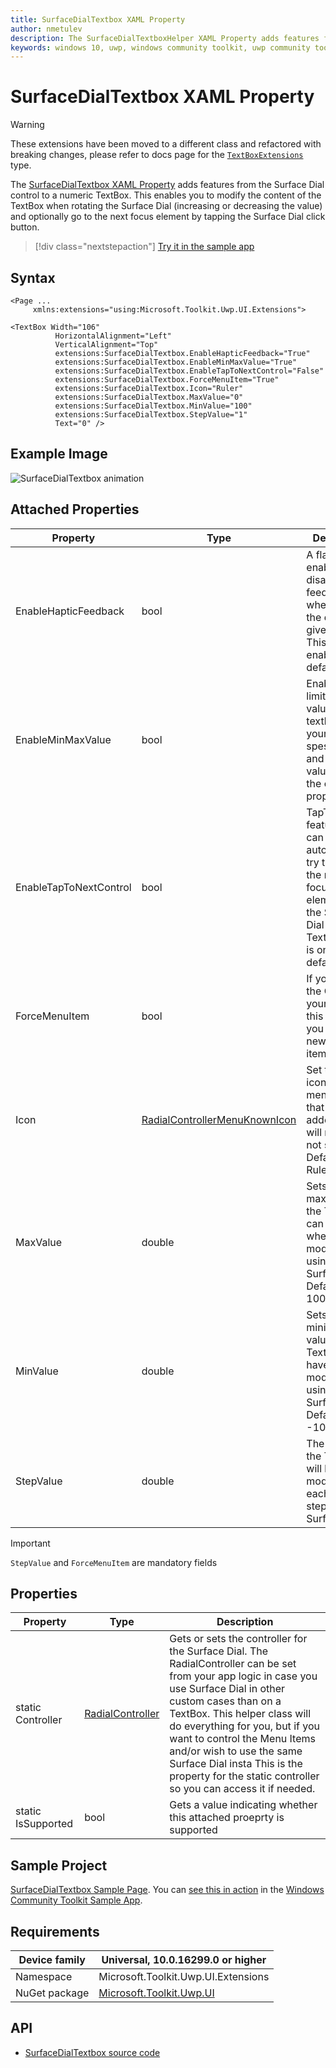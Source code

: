 ```yaml
---
title: SurfaceDialTextbox XAML Property
author: nmetulev
description: The SurfaceDialTextboxHelper XAML Property adds features from the Surface Dial control to a numeric TextBox (outdated docs).
keywords: windows 10, uwp, windows community toolkit, uwp community toolkit, uwp toolkit, SurfaceDialTextboxHelper, XAML
---
```


# SurfaceDialTextbox XAML Property

> [!WARNING]
> These extensions have been moved to a different class and refactored with breaking changes, please refer to docs page for the [`TextBoxExtensions`](TextBoxExtensions.md) type.

The [SurfaceDialTextbox XAML Property](https://docs.microsoft.com/dotnet/api/microsoft.toolkit.uwp.ui.extensions.surfacedialtextbox) adds features from the Surface Dial control to a numeric TextBox. This enables you to modify the content of the TextBox when rotating the Surface Dial (increasing or decreasing the value) and optionally go to the next focus element by tapping the Surface Dial click button.

> [!div class="nextstepaction"]
> [Try it in the sample app](uwpct://Extensions?sample=SurfaceDialTextbox)

## Syntax

```xaml
<Page ...
     xmlns:extensions="using:Microsoft.Toolkit.Uwp.UI.Extensions">

<TextBox Width="106"
          HorizontalAlignment="Left"
          VerticalAlignment="Top"
          extensions:SurfaceDialTextbox.EnableHapticFeedback="True"
          extensions:SurfaceDialTextbox.EnableMinMaxValue="True"
          extensions:SurfaceDialTextbox.EnableTapToNextControl="False"
          extensions:SurfaceDialTextbox.ForceMenuItem="True"
          extensions:SurfaceDialTextbox.Icon="Ruler"
          extensions:SurfaceDialTextbox.MaxValue="0"
          extensions:SurfaceDialTextbox.MinValue="100"
          extensions:SurfaceDialTextbox.StepValue="1"
          Text="0" />  
```

## Example Image

![SurfaceDialTextbox animation](../resources/images/Extensions/SurfaceDialTextbox.gif)

## Attached Properties

| Property | Type | Description |
| -- | -- | -- |
| EnableHapticFeedback | bool | A flag to enable or disable haptic feedback when rotating the dial for the give TextBox. This is enabled by default |
| EnableMinMaxValue | bool | EnableMinMax limits the value in the textbox to your spesificed Min and Max values, see the other properties |
| EnableTapToNextControl | bool | TapToNext is a feature you can set to automatically try to focus the next focusable element from the Surface Dial enabled TextBox. This is on dy default |
| ForceMenuItem | bool | If you provide the Controller yourself, set this to true so you won't add new menu items  |
| Icon | [RadialControllerMenuKnownIcon](https://docs.microsoft.com/uwp/api/windows.ui.input.radialcontrollermenuknownicon) | Set the default icon of the menu item that gets added. A user will most likely not see this. Defaults to the Ruler icon |
| MaxValue | double | Sets the maxium value the TextBox can have when modifying it using a Surface Dial. Default is 100.0 |
| MinValue | double | Sets the minimum value the TextBox can have when modifying it using a Surface Dial. Default is -100.0 |
| StepValue | double | The amount the TextBox will be modified for each rotation step on the Surface Dial |

> [!IMPORTANT]
> `StepValue` and `ForceMenuItem` are mandatory fields

## Properties

| Property | Type | Description |
| -- | -- | -- |
| static Controller | [RadialController](https://docs.microsoft.com/uwp/api/Windows.UI.Input.RadialController) | Gets or sets the controller for the Surface Dial. The RadialController can be set from your app logic in case you use Surface Dial in other custom cases than on a TextBox. This helper class will do everything for you, but if you want to control the Menu Items and/or wish to use the same Surface Dial insta This is the property for the static controller so you can access it if needed. |
| static IsSupported | bool | Gets a value indicating whether this attached proeprty is supported |

## Sample Project

[SurfaceDialTextbox Sample Page](https://github.com/Microsoft/WindowsCommunityToolkit//tree/master/Microsoft.Toolkit.Uwp.SampleApp/SamplePages/SurfaceDialTextbox). You can [see this in action](uwpct://Extensions?sample=SurfaceDialTextbox) in the [Windows Community Toolkit Sample App](https://aka.ms/uwptoolkitapp).

## Requirements

| Device family | Universal, 10.0.16299.0 or higher |
| --- | --- |
| Namespace | Microsoft.Toolkit.Uwp.UI.Extensions |
| NuGet package | [Microsoft.Toolkit.Uwp.UI](https://www.nuget.org/packages/Microsoft.Toolkit.Uwp.UI/) |

## API

* [SurfaceDialTextbox source code](https://github.com/Microsoft/WindowsCommunityToolkit//tree/master/Microsoft.Toolkit.Uwp.UI/Extensions/SurfaceDialTextbox)
